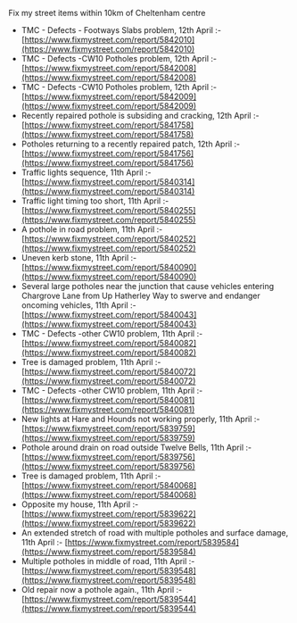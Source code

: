 Fix my street items within 10km of Cheltenham centre

<!-- fix_marker starts -->

- TMC - Defects - Footways Slabs problem, 12th April :- [https://www.fixmystreet.com/report/5842010](https://www.fixmystreet.com/report/5842010)
- TMC - Defects -CW10 Potholes problem, 12th April :- [https://www.fixmystreet.com/report/5842008](https://www.fixmystreet.com/report/5842008)
- TMC - Defects -CW10 Potholes problem, 12th April :- [https://www.fixmystreet.com/report/5842009](https://www.fixmystreet.com/report/5842009)
- Recently repaired pothole is subsiding and cracking, 12th April :- [https://www.fixmystreet.com/report/5841758](https://www.fixmystreet.com/report/5841758)
- Potholes returning to a recently repaired patch, 12th April :- [https://www.fixmystreet.com/report/5841756](https://www.fixmystreet.com/report/5841756)
- Traffic lights sequence, 11th April :- [https://www.fixmystreet.com/report/5840314](https://www.fixmystreet.com/report/5840314)
- Traffic light timing too short, 11th April :- [https://www.fixmystreet.com/report/5840255](https://www.fixmystreet.com/report/5840255)
- A pothole in road problem, 11th April :- [https://www.fixmystreet.com/report/5840252](https://www.fixmystreet.com/report/5840252)
- Uneven kerb stone, 11th April :- [https://www.fixmystreet.com/report/5840090](https://www.fixmystreet.com/report/5840090)
- Several large potholes near the junction that cause vehicles entering Chargrove Lane from Up Hatherley Way to swerve and endanger oncoming vehicles, 11th April :- [https://www.fixmystreet.com/report/5840043](https://www.fixmystreet.com/report/5840043)
- TMC - Defects -other CW10 problem, 11th April :- [https://www.fixmystreet.com/report/5840082](https://www.fixmystreet.com/report/5840082)
- Tree is damaged problem, 11th April :- [https://www.fixmystreet.com/report/5840072](https://www.fixmystreet.com/report/5840072)
- TMC - Defects -other CW10 problem, 11th April :- [https://www.fixmystreet.com/report/5840081](https://www.fixmystreet.com/report/5840081)
- New lights at Hare and Hounds not working properly, 11th April :- [https://www.fixmystreet.com/report/5839759](https://www.fixmystreet.com/report/5839759)
- Pothole around drain on road outside Twelve Bells, 11th April :- [https://www.fixmystreet.com/report/5839756](https://www.fixmystreet.com/report/5839756)
- Tree is damaged problem, 11th April :- [https://www.fixmystreet.com/report/5840068](https://www.fixmystreet.com/report/5840068)
- Opposite my house, 11th April :- [https://www.fixmystreet.com/report/5839622](https://www.fixmystreet.com/report/5839622)
- An extended stretch of road with multiple potholes and surface damage, 11th April :- [https://www.fixmystreet.com/report/5839584](https://www.fixmystreet.com/report/5839584)
- Multiple potholes in middle of road, 11th April :- [https://www.fixmystreet.com/report/5839548](https://www.fixmystreet.com/report/5839548)
- Old repair now a pothole again., 11th April :- [https://www.fixmystreet.com/report/5839544](https://www.fixmystreet.com/report/5839544)

<!-- fix_marker ends -->